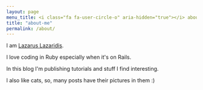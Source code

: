 ```yaml
---
layout: page
menu_title: <i class="fa fa-user-circle-o" aria-hidden="true"></i> about-me
title: "about-me"
permalink: /about/
---
```


I am <a href="https://github.com/iridakos">Lazarus Lazaridis</a>.

I love coding in Ruby especially when it's on Rails.

In this blog I'm publishing tutorials and stuff I find interesting.

I also like cats, so, many posts have their pictures in them :)
